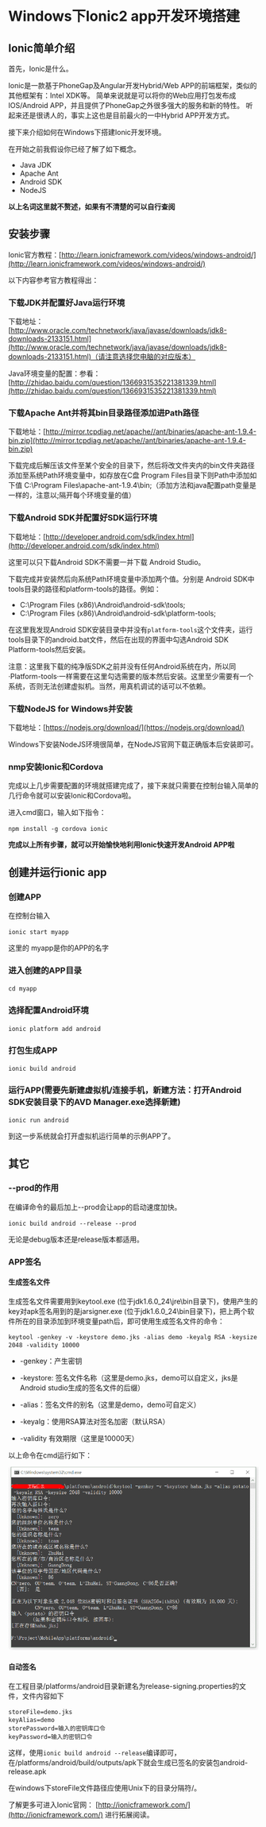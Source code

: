 # Windows下Ionic2 app开发环境搭建

## Ionic简单介绍

首先，Ionic是什么。

Ionic是一款基于PhoneGap及Angular开发Hybrid/Web APP的前端框架，类似的其他框架有：Intel XDK等。
简单来说就是可以将你的Web应用打包发布成IOS/Android APP，并且提供了PhoneGap之外很多强大的服务和新的特性。
听起来还是很诱人的，事实上这也是目前最火的一中Hybrid APP开发方式。

接下来介绍如何在Windows下搭建Ionic开发环境。

在开始之前我假设你已经了解了如下概念。

- Java JDK 
- Apache Ant
- Android SDK
- NodeJS

**以上名词这里就不赘述，如果有不清楚的可以自行查阅**

## 安装步骤

Ionic官方教程：[http://learn.ionicframework.com/videos/windows-android/](http://learn.ionicframework.com/videos/windows-android/)

以下内容参考官方教程得出：

### 下载JDK并配置好Java运行环境

下载地址：[http://www.oracle.com/technetwork/java/javase/downloads/jdk8-downloads-2133151.html](http://www.oracle.com/technetwork/java/javase/downloads/jdk8-downloads-2133151.html)（请注意选择您电脑的对应版本）

Java环境变量的配置：参看：[http://zhidao.baidu.com/question/1366931535221381339.html](http://zhidao.baidu.com/question/1366931535221381339.html)

### 下载Apache Ant并将其bin目录路径添加进Path路径

下载地址：[http://mirror.tcpdiag.net/apache//ant/binaries/apache-ant-1.9.4-bin.zip](http://mirror.tcpdiag.net/apache//ant/binaries/apache-ant-1.9.4-bin.zip)

下载完成后解压该文件至某个安全的目录下，然后将改文件夹内的bin文件夹路径添加至系统Path环境变量中，如存放在C盘 Program Files目录下则Path中添加如下值 C:\Program Files\apache-ant-1.9.4\bin;（添加方法和java配置path变量是一样的，注意以;隔开每个环境变量的值）

### 下载Android SDK并配置好SDK运行环境

下载地址：[http://developer.android.com/sdk/index.html](http://developer.android.com/sdk/index.html)
 
这里可以只下载Android SDK不需要一并下载 Android Studio。

下载完成并安装然后向系统Path环境变量中添加两个值。分别是 Android SDK中tools目录的路径和platform-tools的路径。例如：

- C:\Program Files (x86)\Android\android-sdk\tools;
- C:\Program Files (x86)\Android\android-sdk\platform-tools;
        
在这里我发现Android SDK安装目录中并没有`platform-tools`这个文件夹，运行tools目录下的android.bat文件，然后在出现的界面中勾选Android SDK Platform-tools然后安装。

注意：这里我下载的纯净版SDK之前并没有任何Android系统在内，所以同·Platform-tools·一样需要在这里勾选需要的版本然后安装。这里至少需要有一个系统，否则无法创建虚拟机。当然，用真机调试的话可以不依赖。

### 下载NodeJS for Windows并安装

下载地址：[https://nodejs.org/download/](https://nodejs.org/download/)

Windows下安装NodeJS环境很简单，在NodeJS官网下载正确版本后安装即可。

### nmp安装Ionic和Cordova

完成以上几步需要配置的环境就搭建完成了，接下来就只需要在控制台输入简单的几行命令就可以安装Ionic和Cordova啦。

进入cmd窗口，输入如下指令：

`npm install -g cordova ionic`

**完成以上所有步骤，就可以开始愉快地利用Ionic快速开发Android APP啦**

## 创建并运行ionic app

### 创建APP 

在控制台输入

`ionic start myapp`

这里的 myapp是你的APP的名字

### 进入创建的APP目录

`cd myapp`

### 选择配置Android环境

`ionic platform add android`

### 打包生成APP

`ionic build android`

### 运行APP(需要先新建虚拟机/连接手机，新建方法：打开Android SDK安装目录下的AVD Manager.exe选择新建)

`ionic run android`

到这一步系统就会打开虚拟机运行简单的示例APP了。

## 其它

### --prod的作用

在编译命令的最后加上--prod会让app的启动速度加快。

`ionic build android --release --prod`

无论是debug版本还是release版本都适用。

### APP签名

#### 生成签名文件

生成签名文件需要用到keytool.exe (位于jdk1.6.0_24\jre\bin目录下)，使用产生的key对apk签名用到的是jarsigner.exe (位于jdk1.6.0_24\bin目录下)，把上两个软件所在的目录添加到环境变量path后，即可使用生成签名文件的命令：

```
keytool -genkey -v -keystore demo.jks -alias demo -keyalg RSA -keysize 2048 -validity 10000
```

- -genkey：产生密钥

- -keystore: 签名文件名称（这里是demo.jks，demo可以自定义，jks是Android studio生成的签名文件的后缀）

- -alias：签名文件的别名（这里是demo，demo可自定义）

- -keyalg：使用RSA算法对签名加密（默认RSA）

- -validity 有效期限（这里是10000天）

以上命令在cmd运行如下：

![cmd运行](./src/assets/img/readme/cmd.png)

#### 自动签名

在工程目录/platforms/android目录新建名为release-signing.properties的文件，文件内容如下

	storeFile=demo.jks
	keyAlias=demo
	storePassword=输入的密钥库口令
	keyPassword=输入的密钥口令

这样，使用`ionic build android --release`编译即可，在/platforms/android/build/outputs/apk下就会生成已签名的安装包android-release.apk
   
在windows下storeFile文件路径应使用Unix下的目录分隔符/。

了解更多可进入Ionic官网： [http://ionicframework.com/](http://ionicframework.com/) 进行拓展阅读。
